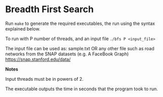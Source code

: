 Breadth First Search
==================

Run ```make``` to generate the required executables, the run using the syntax explained below.

To run with P number of threads, and an input file 
   ```./bfs P <input_file>```

The input file can be used as: sample.txt OR any other file such as road networks from the SNAP datasets (e.g. A FaceBook Graph) https://snap.stanford.edu/data/

**Notes**

Input threads must be in powers of 2.

The executable outputs the time in seconds that the program took to run.

